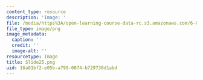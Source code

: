 ```yaml
---
content_type: resource
description: 'Image: '
file: /media/https%3A/open-learning-course-data-rc.s3.amazonaws.com/6-004-computation-structures-spring-2017/16a01bf2e05ba7990874b729730d1abd_Slide25.png
file_type: image/png
image_metadata:
  caption: ''
  credit: ''
  image-alt: ''
resourcetype: Image
title: Slide25.png
uid: 16a01bf2-e05b-a799-0874-b729730d1abd
---
```

